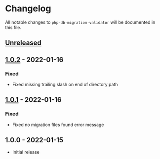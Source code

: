 # Changelog

All notable changes to `php-db-migration-validator` will be documented in this file.

## [Unreleased]

## [1.0.2] - 2022-01-16

### Fixed

- Fixed missing trailing slash on end of directory path

## [1.0.1] - 2022-01-16

### Fixed

- Fixed no migration files found error message

## 1.0.0 - 2022-01-15

- Initial release

[Unreleased]: https://github.com/antondev-123/php-db-migration-validator/compare/1.0.2...master
[1.0.2]: https://github.com/cybercog/laravel-love/compare/1.0.1...1.0.2
[1.0.1]: https://github.com/cybercog/laravel-love/compare/1.0.0...1.0.1
